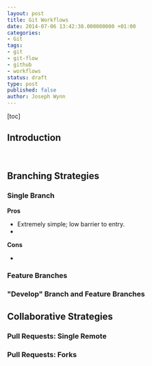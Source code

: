 ```yaml
---
layout: post
title: Git Workflows
date: 2014-07-06 13:42:38.000000000 +01:00
categories:
- Git
tags:
- git
- git-flow
- github
- workflows
status: draft
type: post
published: false
author: Joseph Wynn
---
```

<p>[toc]</p>
<h2>Introduction</h2>
<p>&nbsp;</p>
<h2>Branching Strategies</h2>
<h3>Single Branch</h3>
<p><strong>Pros</strong></p>
<ul>
<li>Extremely simple; low barrier to entry.</li>
<li></li>
</ul>
<p><strong>Cons</strong></p>
<ul>
<li></li>
</ul>
<h3>Feature Branches</h3>
<h3>"Develop" Branch and Feature Branches</h3>
<h2>Collaborative Strategies</h2>
<h3>Pull Requests: Single Remote</h3>
<h3>Pull Requests: Forks</h3>
